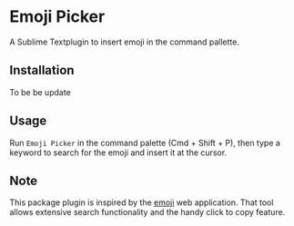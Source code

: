 # Emoji Picker

A Sublime Textplugin to insert emoji in the command pallette.

## Installation
To be be update

## Usage

Run ``Emoji Picker`` in the command palette (Cmd + Shift + P), then type a keyword to search for the emoji and insert it at the cursor. 

## Note 

This package plugin is inspired by the [emoji](https://emojikeyboard.org) web application. That tool allows extensive search functionality and the handy click to copy feature.